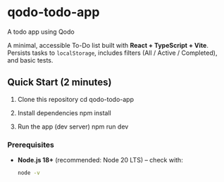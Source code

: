 # qodo-todo-app
A todo app using Qodo

A minimal, accessible To-Do list built with **React + TypeScript + Vite**.  
Persists tasks to `localStorage`, includes filters (All / Active / Completed), and basic tests.

## Quick Start (2 minutes)

1) Clone this repository
cd qodo-todo-app

2) Install dependencies
npm install

3) Run the app (dev server)
npm run dev

### Prerequisites
- **Node.js 18+** (recommended: Node 20 LTS) – check with:
  ```bash
  node -v
